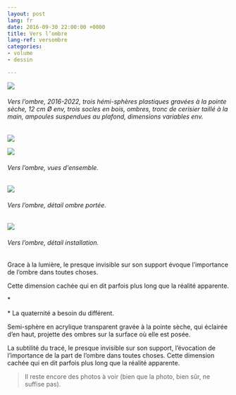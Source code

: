 ```yaml
---
layout: post
lang: fr
date: 2016-09-30 22:00:00 +0000
title: Vers l’ombre
lang-ref: versombre
categories:
- volume
- dessin

---
```

![](/mepierdoparaver/imgs/vers-l-ombre-emsemble-2016-2022-3-up.jpg)

###### _Vers l’ombre_, 2016-2022, trois hémi-sphères plastiques gravées à la pointe sèche, 12 cm Ø env, trois socles en bois, ombres, tronc de cerisier taillé à la main, ampoules suspendues au plafond, dimensions variables env.

![](/mepierdoparaver/imgs/vers-l-ombre-emsemble-2016-2022-4-up.jpg)

![](/mepierdoparaver/imgs/vers-l-ombre-emsemble-2016-2022-8-up.jpg)

###### _Vers l’ombre_, vues d'ensemble.

![](/mepierdoparaver/imgs/vers-l-ombre-l-2016-2022-2-up.jpg)

###### _Vers l’ombre_, détail ombre portée.

![](/mepierdoparaver/imgs/vers-l-ombre-l-2016-2022-3-up.jpg)

###### _Vers l’ombre_, détail installation.

Grace à la lumière, le presque invisible sur son support évoque l’importance de l’ombre dans toutes choses.

Cette dimension cachée qui en dit parfois plus long que la réalité apparente.

\*

\* La quaternité a besoin du différent.

Semi-sphère en acrylique transparent gravée à la pointe sèche, qui éclairée d’en haut, projette des ombres sur la surface où elle est posée.

La subtilité du tracé, le presque invisible sur son support, l’évocation de l’importance de la part de l’ombre dans toutes choses. Cette dimension cachée qui en dit parfois plus long que la réalité apparente.

> Il reste encore des photos à voir (bien que la photo, bien sûr, ne suffise pas).
